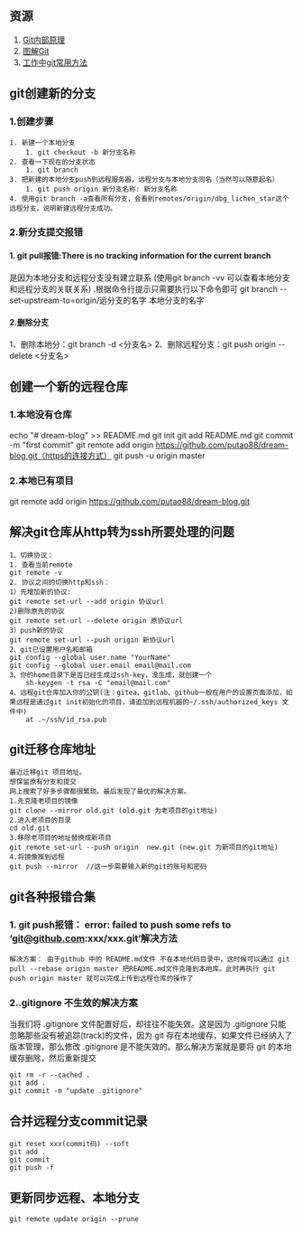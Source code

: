 ## 资源
1. [Git内部原理](https://juejin.cn/post/6844903689702866952)
2. [图解Git](https://marklodato.github.io/visual-git-guide/index-zh-cn.html)
3. [工作中git常用方法](https://juejin.cn/post/6974184935804534815#heading-16)

## git创建新的分支
###	1.创建步骤
	1. 新建一个本地分支
		1. git checkout -b 新分支名称
	2. 查看一下现在的分支状态
		1. git branch
	3. 把新建的本地分支push到远程服务器，远程分支与本地分支同名（当然可以随意起名）
		1. git push origin 新分支名称: 新分支名称
	4. 使用git branch -a查看所有分支，会看到remotes/origin/dbg_lichen_star这个远程分支，说明新建远程分支成功。

### 2.新分支提交报错
#### 1. git pull报错:There is no tracking information for the current branch
是因为本地分支和远程分支没有建立联系 (使用git branch -vv 可以查看本地分支和远程分支的关联关系) .根据命令行提示只需要执行以下命令即可
git branch --set-upstream-to=origin/远分支的名字  本地分支的名字	
#### 2.删除分支
1、删除本地分：git branch -d <分支名>
2、删除远程分支：git push origin --delete <分支名>

## 创建一个新的远程仓库
### 1.本地没有仓库
echo "# dream-blog" >> README.md
git init
git add README.md
git commit -m "first commit"
git remote add origin https://github.com/putao88/dream-blog.git（https的连接方式）
git push -u origin master
                	
### 2.本地已有项目
git remote add origin https://github.com/putao88/dream-blog.git

## 解决git仓库从http转为ssh所要处理的问题
	1、切换协议：
	1. 查看当前remote
	git remote -v
	2. 协议之间的切换http和ssh：
	1）先增加新的协议:
	git remote set-url --add origin 协议url 
	2)删除原先的协议
	git remote set-url --delete origin 原协议url
	3）push新的协议
	git remote set-url --push origin 新协议url
	2、git已设置用户名和邮箱
	git config --global user.name "YourName"
	git config --global user.email email@mail.com
	3、你的home目录下是否已经生成过ssh-key，没生成，就创建一个
		sh-keygen -t rsa -C "email@mail.com"
	4、远程git仓库加入你的公钥(注：gitea、gitlab、github一般在用户的设置页面添加，如果远程是通过git init初始化的项目，请追加到远程机器的~/.ssh/authorized_keys 文件中)
		at .~/ssh/id_rsa.pub
## git迁移仓库地址
	最近迁移git 项目地址。
	想保留原有分支和提交
	网上搜索了好多步骤都很繁琐。最后发现了最优的解决方案。
	1.先克隆老项目的镜像
	git clone --mirror old.git (old.git 为老项目的git地址)
	2.进入老项目的目录
	cd old.git
	3.移除老项目的地址替换成新项目
	git remote set-url --push origin  new.git (new.git 为新项目的git地址)
	4.将镜像推到远程
	git push --mirror  //这一步需要输入新的git的账号和密码

## git各种报错合集
### 1. git push报错： error: failed to push some refs to ‘git@github.com:xxx/xxx.git‘解决方法
	解决方案： 由于github 中的 README.md文件 不在本地代码目录中，这时候可以通过 git pull --rebase origin master 把README.md文件克隆到本地库。此时再执行 git push origin master 就可以完成上传到远程仓库的操作了
	
### 2..gitignore 不生效的解决方案
当我们将 .gitignore 文件配置好后，却往往不能失效。这是因为 .gitignore 只能忽略那些没有被追踪(track)的文件，因为 git 存在本地缓存，如果文件已经纳入了版本管理，那么修改 .gitignore 是不能失效的。那么解决方案就是要将 git 的本地缓存删除，然后重新提交

	git rm -r --cached .
	git add .
	git commit -m "update .gitignore"

## 合并远程分支commit记录
	git reset xxx(commit码) --soft
	git add .
 	git commit
	git push -f
## 更新同步远程、本地分支
	git remote update origin --prune



